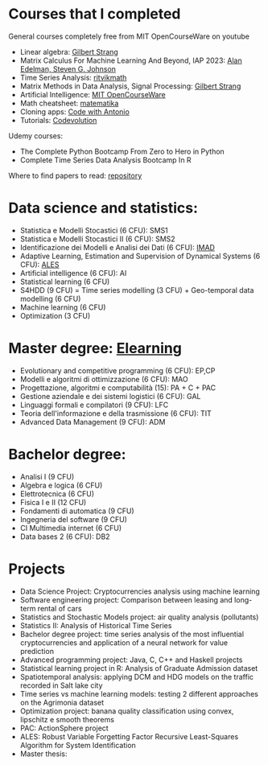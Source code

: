 # Courses that I completed
General courses completely free from MIT OpenCourseWare on youtube
- Linear algebra: [Gilbert Strang](https://www.youtube.com/playlist?list=PLE7DDD91010BC51F8)
- Matrix Calculus For Machine Learning And Beyond, IAP 2023: [Alan Edelman, Steven G. Johnson](https://www.youtube.com/playlist?list=PLUl4u3cNGP62EaLLH92E_VCN4izBKK6OE)
- Time Series Analysis: [ritvikmath](https://www.youtube.com/playlist?list=PLvcbYUQ5t0UHOLnBzl46_Q6QKtFgfMGc3)
- Matrix Methods in Data Analysis, Signal Processing: [Gilbert Strang](https://www.youtube.com/playlist?list=PLUl4u3cNGP63oMNUHXqIUcrkS2PivhN3k)
- Artificial Intelligence: [MIT OpenCourseWare](https://www.youtube.com/playlist?list=PLUl4u3cNGP63gFHB6xb-kVBiQHYe_4hSi)
- Math cheatsheet: [matematika](https://www.matematika.it/formulario/33/analisi/)
- Cloning apps: [Code with Antonio](https://www.youtube.com/@codewithantonio)
- Tutorials: [Codevolution](https://www.youtube.com/@Codevolution)

Udemy courses:
- The Complete Python Bootcamp From Zero to Hero in Python
- Complete Time Series Data Analysis Bootcamp In R

Where to find papers to read: [repository](https://dblp.org/) 

# Data science and statistics:
- Statistica e Modelli Stocastici (6 CFU): SMS1
- Statistica e Modelli Stocastici II (6 CFU): SMS2
- Identificazione dei Modelli e Analisi dei Dati (6 CFU): [IMAD](https://cal.unibg.it/courses/identificazione-dei-modelli-e-analisi-dei-dati-modulo-6-cfu/)
- Adaptive Learning, Estimation and Supervision of Dynamical Systems (6 CFU): [ALES](https://cal.unibg.it/courses/adaptive-learning-estimation-and-supervision-of-dynamical-systems/)
- Artificial intelligence (6 CFU): AI
- Statistical learning (6 CFU)
- S4HDD (9 CFU) = Time series modelling (3 CFU) +  Geo-temporal data modelling (6 CFU)
- Machine learning (6 CFU)
- Optimization (3 CFU)

# Master degree: [Elearning](https://elearning15.unibg.it/)
- Evolutionary and competitive programming (6 CFU): EP,CP 
- Modelli e algoritmi di ottimizzazione (6 CFU): MAO
- Progettazione, algoritmi e computabilità (15):  PA + C + PAC
- Gestione aziendale e dei sistemi logistici (6 CFU): GAL
- Linguaggi formali e compilatori (9 CFU): LFC
- Teoria dell'informazione e della trasmissione (6 CFU): TIT
- Advanced Data Management (9 CFU): ADM

# Bachelor degree:
- Analisi I (9 CFU)
- Algebra e logica (6 CFU)
- Elettrotecnica (6 CFU)
- Fisica I e II (12 CFU)
- Fondamenti di automatica (9 CFU)
- Ingegneria del software (9 CFU)
- CI Multimedia internet (6 CFU)
- Data bases 2 (6 CFU): DB2

# Projects 
- Data Science Project: Cryptocurrencies analysis using machine learning
- Software engineering project: Comparison between leasing and long-term rental of cars
- Statistics and Stochastic Models project: air quality analysis (pollutants)
- Statistics II: Analysis of Historical Time Series
- Bachelor degree project: time series analysis of the most influential cryptocurrencies and application of a neural network for value prediction
- Advanced programming project: Java, C, C++ and Haskell projects
- Statistical learning project in R: Analysis of Graduate Admission dataset
- Spatiotemporal analysis: applying DCM and HDG models on the traffic recorded in Salt lake city
- Time series vs machine learning models: testing 2 different approaches on the Agrimonia dataset
- Optimization project: banana quality classification using convex, lipschitz e smooth theorems
- PAC: ActionSphere project
- ALES: Robust Variable Forgetting Factor Recursive Least-Squares Algorithm for System Identification
- Master thesis: 

